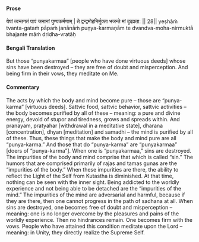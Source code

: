 #### Prose 

येषां त्वन्तगतं पापं जनानां पुण्यकर्मणाम् |
ते द्वन्द्वमोहनिर्मुक्ता भजन्ते मां दृढव्रता: || 28||
yeṣhāṁ tvanta-gataṁ pāpaṁ janānāṁ puṇya-karmaṇām
te dvandva-moha-nirmuktā bhajante māṁ dṛiḍha-vratāḥ

 #### Bengali Translation 

But those “punyakarmaa” [people who have done virtuous deeds] whose sins have been destroyed – they are free of doubt and misperception. And being firm in their vows, they meditate on Me.

 #### Commentary 

The acts by which the body and mind become pure – those are “punya-karma” [virtuous deeds]. Sattvic food, sattvic behavior, sattvic activities – the body becomes purified by all of these – meaning: a pure and divine energy, devoid of stupor and tiredness, grows and spreads within. And pranayam, pratyahar [withdrawal in a meditative state], dharana [concentration], dhyan [meditation] and samadhi – the mind is purified by all of these. Thus, these things that make the body and mind pure are all “punya-karma.” And those that do “punya-karma” are “punyakarmaa” [doers of “punya-karma”]. When one is “punyakarmaa,” sins are destroyed. The impurities of the body and mind comprise that which is called “sin.” The humors that are comprised primarily of rajas and tamas gunas are the “impurities of the body.” When these impurities are there, the ability to reflect the Light of the Self from Kutastha is diminished. At that time, nothing can be seen with the inner sight. Being addicted to the worldly experience and not being able to be detached are the “impurities of the mind.” The impurities of the mind are adversarial and harmful, because if they are there, then one cannot progress in the path of sadhana at all. When sins are destroyed, one becomes free of doubt and misperception – meaning: one is no longer overcome by the pleasures and pains of the worldly experience. Then no hindrances remain. One becomes firm with the vows. People who have attained this condition meditate upon the Lord – meaning: in Unity, they directly realize the Supreme Self.